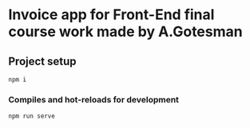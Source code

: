 # Invoice app for Front-End final course work made by A.Gotesman

## Project setup

```
npm i
```

### Compiles and hot-reloads for development

```
npm run serve
```
